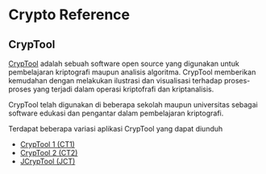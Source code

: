 # Crypto Reference

## CrypTool

[CrypTool](https://www.cryptool.org/en/) adalah sebuah software open source yang digunakan untuk pembelajaran kriptografi maupun analisis algoritma. CrypTool memberikan kemudahan dengan melakukan ilustrasi dan visualisasi terhadap proses-proses yang terjadi dalam operasi kriptofrafi dan kriptanalisis.

CrypTool telah digunakan di beberapa sekolah maupun universitas sebagai software edukasi dan pengantar dalam pembelajaran kriptografi.

Terdapat beberapa variasi aplikasi CrypTool yang dapat diunduh

* [CrypTool 1 (CT1)](https://www.cryptool.org/en/cryptool1)
* [CrypTool 2 (CT2)](https://www.cryptool.org/en/cryptool2)
* [JCrypTool (JCT)](https://www.cryptool.org/en/jcryptool)